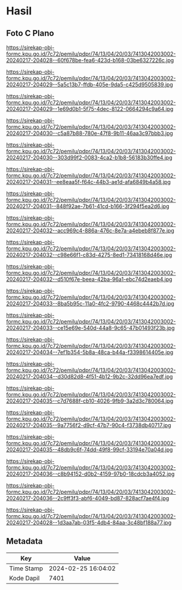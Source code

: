 # Hasil

## Foto C Plano

https://sirekap-obj-formc.kpu.go.id/7c72/pemilu/pdpr/74/13/04/20/03/7413042003002-20240217-204028--60f678be-fea6-423d-b168-03be6327226c.jpg

https://sirekap-obj-formc.kpu.go.id/7c72/pemilu/pdpr/74/13/04/20/03/7413042003002-20240217-204029--5a5c13b7-ffdb-405e-9da5-c425d9505839.jpg

https://sirekap-obj-formc.kpu.go.id/7c72/pemilu/pdpr/74/13/04/20/03/7413042003002-20240217-204029--1e69d0b1-5f75-4dec-8122-0664294c9a64.jpg

https://sirekap-obj-formc.kpu.go.id/7c72/pemilu/pdpr/74/13/04/20/03/7413042003002-20240217-204030--c5a87b88-780e-47f8-9b11-46aa3c97bbb3.jpg

https://sirekap-obj-formc.kpu.go.id/7c72/pemilu/pdpr/74/13/04/20/03/7413042003002-20240217-204030--303d99f2-0083-4ca2-b1b8-56183b30ffe4.jpg

https://sirekap-obj-formc.kpu.go.id/7c72/pemilu/pdpr/74/13/04/20/03/7413042003002-20240217-204031--ee8eaa5f-f64c-44b3-ae1d-afa6849b4a58.jpg

https://sirekap-obj-formc.kpu.go.id/7c72/pemilu/pdpr/74/13/04/20/03/7413042003002-20240217-204031--848f92ae-7b61-41cd-b166-3f294f5ea2d6.jpg

https://sirekap-obj-formc.kpu.go.id/7c72/pemilu/pdpr/74/13/04/20/03/7413042003002-20240217-204032--acc969c4-886a-476c-8e7a-a4ebeb8f877e.jpg

https://sirekap-obj-formc.kpu.go.id/7c72/pemilu/pdpr/74/13/04/20/03/7413042003002-20240217-204032--c98e66f1-c83d-4275-8ed1-73418168d46e.jpg

https://sirekap-obj-formc.kpu.go.id/7c72/pemilu/pdpr/74/13/04/20/03/7413042003002-20240217-204032--d510f67e-beea-42ba-96a1-ebc74d2eaeb4.jpg

https://sirekap-obj-formc.kpu.go.id/7c72/pemilu/pdpr/74/13/04/20/03/7413042003002-20240217-204033--8ba5b95c-11a0-4fc2-9790-4468c4442b7d.jpg

https://sirekap-obj-formc.kpu.go.id/7c72/pemilu/pdpr/74/13/04/20/03/7413042003002-20240217-204033--ce15e69e-540d-44a8-9c65-47b01493f23b.jpg

https://sirekap-obj-formc.kpu.go.id/7c72/pemilu/pdpr/74/13/04/20/03/7413042003002-20240217-204034--7ef1b354-5b8a-48ca-b44a-f3398614405e.jpg

https://sirekap-obj-formc.kpu.go.id/7c72/pemilu/pdpr/74/13/04/20/03/7413042003002-20240217-204034--d30d82d8-4f51-4b12-9b2c-32dd96ea7edf.jpg

https://sirekap-obj-formc.kpu.go.id/7c72/pemilu/pdpr/74/13/04/20/03/7413042003002-20240217-204035--c7d7688f-cb10-4026-9fb9-3a2d3c780064.jpg

https://sirekap-obj-formc.kpu.go.id/7c72/pemilu/pdpr/74/13/04/20/03/7413042003002-20240217-204035--9a7756f2-d9cf-47b7-90c4-f3738db40717.jpg

https://sirekap-obj-formc.kpu.go.id/7c72/pemilu/pdpr/74/13/04/20/03/7413042003002-20240217-204035--48db9c6f-74dd-49f8-99cf-33194e70a04d.jpg

https://sirekap-obj-formc.kpu.go.id/7c72/pemilu/pdpr/74/13/04/20/03/7413042003002-20240217-204036--c8b94152-d0b2-4159-97b0-18cdcb3a4052.jpg

https://sirekap-obj-formc.kpu.go.id/7c72/pemilu/pdpr/74/13/04/20/03/7413042003002-20240217-204036--2c9ff3f3-abf6-4049-bd87-828acf7ae4f4.jpg

https://sirekap-obj-formc.kpu.go.id/7c72/pemilu/pdpr/74/13/04/20/03/7413042003002-20240217-204028--1d3aa7ab-03f5-4db4-84aa-3c48bf188a77.jpg


## Metadata

| Key        | Value               |
| ---------- | ------------------- |
| Time Stamp | 2024-02-25 16:04:02 |
| Kode Dapil | 7401                |



